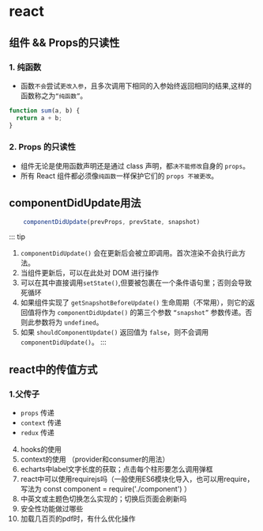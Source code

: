 # react

## 组件 && Props的只读性

### 1. 纯函数
  - 函数`不会`尝试`更改入参`，且多次调用下相同的入参始终返回相同的结果,这样的函数称之为`“纯函数”`。
```js
function sum(a, b) {
  return a + b;
}
```
### 2. Props 的只读性
- 组件无论是使用函数声明还是通过 class 声明，都`决不能修改`自身的 `props`。
- 所有 React 组件都必须像`纯函数`一样保护它们的 `props 不被更改`。

## componentDidUpdate用法

```js
	componentDidUpdate(prevProps, prevState, snapshot)
```

::: tip
 1. `componentDidUpdate()` 会在更新后会被立即调用。首次渲染不会执行此方法。
 2. 当组件更新后，可以在此处对 DOM 进行操作
 3. 可以在其中直接调用`setState()`,但要被包裹在一个条件语句里；否则会导致死循环
 4. 如果组件实现了 `getSnapshotBeforeUpdate()` 生命周期（不常用），则它的返回值将作为 `componentDidUpdate()` 的第三个参数 `“snapshot”` 参数传递。否则此参数将为 `undefined`。
 5. 如果 `shouldComponentUpdate()` 返回值为 `false`，则不会调用 `componentDidUpdate()`。
:::
 


## react中的传值方式

### 1.父传子
- `props` 传递
- `context` 传递
- `redux` 传递


4. hooks的使用
5. context的使用 （provider和consumer的用法）
6. echarts中label文字长度的获取；点击每个柱形要怎么调用弹框
7. react中可以使用requirejs吗（一般使用ES6模块化导入，也可以用require，写法为 const component = require('./component') ）
8. 中英文或主题色切换怎么实现的；切换后页面会刷新吗
9. 安全性功能做过哪些
10. 加载几百页的pdf时，有什么优化操作
